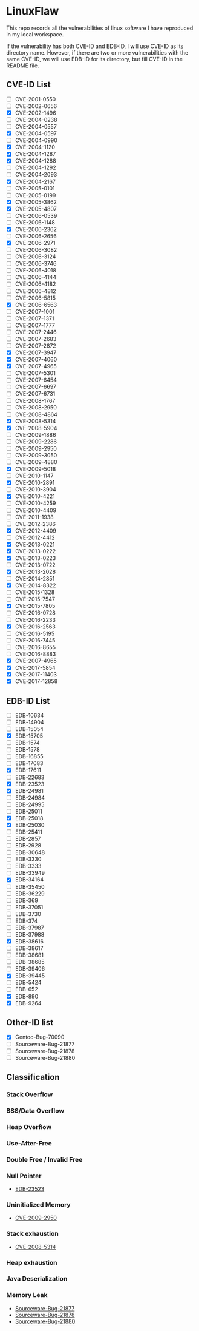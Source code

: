 # LinuxFlaw

This repo records all the vulnerabilities of linux software I have reproduced in my local workspace.

If the vulnerability has both CVE-ID and EDB-ID, I will use CVE-ID as its directory name. However, if there are two or more vulnerabilities with the same CVE-ID, we will use EDB-ID for its directory, but fill CVE-ID in the README file.

## CVE-ID List

- [ ] CVE-2001-0550
- [ ] CVE-2002-0656
- [x] CVE-2002-1496
- [ ] CVE-2004-0238
- [ ] CVE-2004-0557
- [x] CVE-2004-0597
- [ ] CVE-2004-0990
- [x] CVE-2004-1120
- [x] CVE-2004-1287
- [x] CVE-2004-1288
- [ ] CVE-2004-1292
- [ ] CVE-2004-2093
- [x] CVE-2004-2167
- [ ] CVE-2005-0101
- [ ] CVE-2005-0199
- [x] CVE-2005-3862
- [x] CVE-2005-4807
- [ ] CVE-2006-0539
- [ ] CVE-2006-1148
- [x] CVE-2006-2362
- [ ] CVE-2006-2656
- [x] CVE-2006-2971
- [ ] CVE-2006-3082
- [ ] CVE-2006-3124
- [ ] CVE-2006-3746
- [ ] CVE-2006-4018
- [ ] CVE-2006-4144
- [ ] CVE-2006-4182
- [ ] CVE-2006-4812
- [ ] CVE-2006-5815
- [x] CVE-2006-6563
- [ ] CVE-2007-1001
- [ ] CVE-2007-1371
- [ ] CVE-2007-1777
- [ ] CVE-2007-2446
- [ ] CVE-2007-2683
- [ ] CVE-2007-2872
- [x] CVE-2007-3947
- [x] CVE-2007-4060
- [x] CVE-2007-4965
- [ ] CVE-2007-5301
- [ ] CVE-2007-6454
- [ ] CVE-2007-6697
- [ ] CVE-2007-6731
- [ ] CVE-2008-1767
- [ ] CVE-2008-2950
- [ ] CVE-2008-4864
- [x] CVE-2008-5314
- [x] CVE-2008-5904
- [ ] CVE-2009-1886
- [ ] CVE-2009-2286
- [ ] CVE-2009-2950
- [ ] CVE-2009-3050
- [ ] CVE-2009-4880
- [x] CVE-2009-5018
- [ ] CVE-2010-1147
- [x] CVE-2010-2891
- [ ] CVE-2010-3904
- [x] CVE-2010-4221
- [ ] CVE-2010-4259
- [ ] CVE-2010-4409
- [ ] CVE-2011-1938
- [ ] CVE-2012-2386
- [x] CVE-2012-4409
- [ ] CVE-2012-4412
- [x] CVE-2013-0221
- [x] CVE-2013-0222
- [x] CVE-2013-0223
- [ ] CVE-2013-0722
- [x] CVE-2013-2028
- [ ] CVE-2014-2851
- [x] CVE-2014-8322
- [ ] CVE-2015-1328
- [ ] CVE-2015-7547
- [x] CVE-2015-7805
- [ ] CVE-2016-0728
- [ ] CVE-2016-2233
- [x] CVE-2016-2563
- [ ] CVE-2016-5195
- [ ] CVE-2016-7445
- [ ] CVE-2016-8655
- [ ] CVE-2016-8883
- [x] CVE-2007-4965
- [x] CVE-2017-5854
- [x] CVE-2017-11403
- [x] CVE-2017-12858

## EDB-ID List

- [ ] EDB-10634
- [ ] EDB-14904
- [ ] EDB-15054
- [x] EDB-15705
- [ ] EDB-1574
- [ ] EDB-1578
- [ ] EDB-16855
- [ ] EDB-17083
- [x] EDB-17611
- [ ] EDB-22683
- [x] EDB-23523
- [x] EDB-24981
- [ ] EDB-24984
- [ ] EDB-24995
- [ ] EDB-25011
- [x] EDB-25018
- [x] EDB-25030
- [ ] EDB-25411
- [ ] EDB-2857
- [ ] EDB-2928
- [ ] EDB-30648
- [ ] EDB-3330
- [ ] EDB-3333
- [ ] EDB-33949
- [x] EDB-34164
- [ ] EDB-35450
- [ ] EDB-36229
- [ ] EDB-369
- [ ] EDB-37051
- [ ] EDB-3730
- [ ] EDB-374
- [ ] EDB-37987
- [ ] EDB-37988
- [x] EDB-38616
- [ ] EDB-38617
- [ ] EDB-38681
- [ ] EDB-38685
- [ ] EDB-39406
- [x] EDB-39445
- [ ] EDB-5424
- [ ] EDB-652
- [x] EDB-890
- [x] EDB-9264

## Other-ID list

- [x] Gentoo-Bug-70090
- [ ] Sourceware-Bug-21877
- [ ] Sourceware-Bug-21878
- [ ] Sourceware-Bug-21880

## Classification

### Stack Overflow

### BSS/Data Overflow

### Heap Overflow

### Use-After-Free

### Double Free / Invalid Free

### Null Pointer

- [EDB-23523](https://github.com/mudongliang/LinuxFlaw/tree/master/EDB-23523)

### Uninitialized Memory

- [CVE-2009-2950](https://github.com/mudongliang/LinuxFlaw/tree/master/CVE-2009-2950)

### Stack exhaustion

- [CVE-2008-5314](https://github.com/mudongliang/LinuxFlaw/tree/master/CVE-2008-5314)

### Heap exhaustion

### Java Deserialization

### Memory Leak

- [Sourceware-Bug-21877](https://github.com/mudongliang/LinuxFlaw/tree/master/Sourceware-Bug-21877)
- [Sourceware-Bug-21878](https://github.com/mudongliang/LinuxFlaw/tree/master/Sourceware-Bug-21878)
- [Sourceware-Bug-21880](https://github.com/mudongliang/LinuxFlaw/tree/master/Sourceware-Bug-21880)
